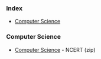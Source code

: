 ### Index

* [Computer Science](#computer-science)


### <a id="computer-science"></a>Computer Science

* [Computer Science](https://ncert.nic.in/textbook/pdf/kucs1dd.zip) - NCERT (zip)
